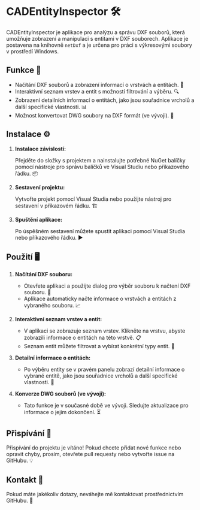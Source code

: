 ﻿# CADEntityInspector 🛠️

CADEntityInspector je aplikace pro analýzu a správu DXF souborů, která umožňuje zobrazení a manipulaci s entitami v DXF souborech. Aplikace je postavena na knihovně `netDxf` a je určena pro práci s výkresovými soubory v prostředí Windows.

## Funkce 🚀

- Načítání DXF souborů a zobrazení informací o vrstvách a entitách. 📂
- Interaktivní seznam vrstev a entit s možností filtrování a výběru. 🔍
- Zobrazení detailních informací o entitách, jako jsou souřadnice vrcholů a další specifické vlastnosti. 📊
- Možnost konvertovat DWG soubory na DXF formát (ve vývoji). 🔄

## Instalace ⚙️

1. **Instalace závislostí:**

   Přejděte do složky s projektem a nainstalujte potřebné NuGet balíčky pomocí nástroje pro správu balíčků ve Visual Studiu nebo příkazového řádku. 📦

2. **Sestavení projektu:**

   Vytvořte projekt pomocí Visual Studia nebo použijte nástroj pro sestavení v příkazovém řádku. 🏗️

3. **Spuštění aplikace:**

   Po úspěšném sestavení můžete spustit aplikaci pomocí Visual Studia nebo příkazového řádku. ▶️

## Použití 🖥️

1. **Načítání DXF souboru:**

   - Otevřete aplikaci a použijte dialog pro výběr souboru k načtení DXF souboru. 📁
   - Aplikace automaticky načte informace o vrstvách a entitách z vybraného souboru. 📈

2. **Interaktivní seznam vrstev a entit:**

   - V aplikaci se zobrazuje seznam vrstev. Klikněte na vrstvu, abyste zobrazili informace o entitách na této vrstvě. 📋
   - Seznam entit můžete filtrovat a vybírat konkrétní typy entit. 🔽

3. **Detailní informace o entitách:**

   - Po výběru entity se v pravém panelu zobrazí detailní informace o vybrané entitě, jako jsou souřadnice vrcholů a další specifické vlastnosti. 📍

4. **Konverze DWG souborů (ve vývoji):**

   - Tato funkce je v současné době ve vývoji. Sledujte aktualizace pro informace o jejím dokončení. ⏳

## Přispívání 🤝

Přispívání do projektu je vítáno! Pokud chcete přidat nové funkce nebo opravit chyby, prosím, otevřete pull requesty nebo vytvořte issue na GitHubu. 💡

## Kontakt 📧

Pokud máte jakékoliv dotazy, neváhejte mě kontaktovat prostřednictvím GitHubu. 💬
